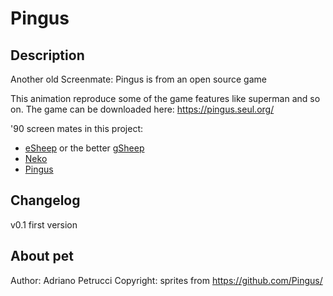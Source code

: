 # Pingus

## Description
Another old Screenmate: Pingus is from an open source game

This animation reproduce some of the game features like superman and so on.
The game can be downloaded here: https://pingus.seul.org/

'90 screen mates in this project:
- [eSheep](../esheep64) or the better [gSheep](../gsheep-green)
- [Neko](../neko)
- [Pingus](../pingus)


## Changelog
v0.1 first version

## About pet
Author: Adriano Petrucci
Copyright: sprites from https://github.com/Pingus/

